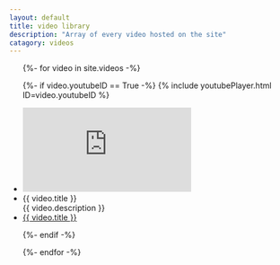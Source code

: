 ```yaml
---
layout: default
title: video library
description: "Array of every video hosted on the site"
catagory: videos
---
```



<ul>
{%- for video in site.videos -%}


   {%- if video.youtubeID == True -%}
     {% include youtubePlayer.html ID=video.youtubeID %}
<div class="ytcontainer">
<li>
   <iframe class="ytframe" frameborder="0" allowfullscreen
   src="https://www.youtube.com/embed/{{video.youtube.ID}}"></iframe>
</li>
   </div>


<li>{{ video.title }}</li>
</li>{{ video.description }}</li>
<li><a href="{{ video.url }}">{{ video.title }}</a></li>

   {%- endif -%}

{%- endfor -%}
</ul>
